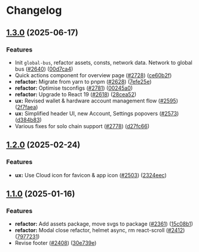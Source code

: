 # Changelog

## [1.3.0](https://github.com/polkadot-cloud/polkadot-staking-dashboard/compare/assets-v1.2.0...assets-v1.3.0) (2025-06-17)


### Features

* Init `global-bus`, refactor assets, consts, network data. Network to global bus ([#2640](https://github.com/polkadot-cloud/polkadot-staking-dashboard/issues/2640)) ([00d7ca4](https://github.com/polkadot-cloud/polkadot-staking-dashboard/commit/00d7ca4d765777ca59ce055484c23fc138bdb935))
* Quick actions component for overview page ([#2728](https://github.com/polkadot-cloud/polkadot-staking-dashboard/issues/2728)) ([ce60b2f](https://github.com/polkadot-cloud/polkadot-staking-dashboard/commit/ce60b2f8800d19287647d388bb47f3a98eecabc3))
* **refactor:** Migrate from yarn to pnpm ([#2628](https://github.com/polkadot-cloud/polkadot-staking-dashboard/issues/2628)) ([7efe25e](https://github.com/polkadot-cloud/polkadot-staking-dashboard/commit/7efe25e7e98895ad89a69c3e55a2688e088f82a5))
* **refactor:** Optimise tsconfigs ([#2781](https://github.com/polkadot-cloud/polkadot-staking-dashboard/issues/2781)) ([00245a0](https://github.com/polkadot-cloud/polkadot-staking-dashboard/commit/00245a01717d82f7b0e33c384a7e9cf2fb5a728f))
* **refactor:** Upgrade to React 19  ([#2618](https://github.com/polkadot-cloud/polkadot-staking-dashboard/issues/2618)) ([28cea52](https://github.com/polkadot-cloud/polkadot-staking-dashboard/commit/28cea52e963ab6203bab533761dc5b0da6ee7588))
* **ux:** Revised wallet & hardware account management flow ([#2595](https://github.com/polkadot-cloud/polkadot-staking-dashboard/issues/2595)) ([2f7faea](https://github.com/polkadot-cloud/polkadot-staking-dashboard/commit/2f7faea0080322e67f62f1f02ac70ead7865caf9))
* **ux:** Simplified header UI, new Account, Settings popovers ([#2573](https://github.com/polkadot-cloud/polkadot-staking-dashboard/issues/2573)) ([d384b83](https://github.com/polkadot-cloud/polkadot-staking-dashboard/commit/d384b83409e6941187da2fd910a96b803644fcdc))
* Various fixes for solo chain support ([#2778](https://github.com/polkadot-cloud/polkadot-staking-dashboard/issues/2778)) ([d27fc66](https://github.com/polkadot-cloud/polkadot-staking-dashboard/commit/d27fc66b09ab4d5bd6edd875ec4f1db9fd195ccc))

## [1.2.0](https://github.com/polkadot-cloud/polkadot-staking-dashboard/compare/assets-v1.1.0...assets-v1.2.0) (2025-02-24)


### Features

* **ux:** Use Cloud icon for favicon & app icon ([#2503](https://github.com/polkadot-cloud/polkadot-staking-dashboard/issues/2503)) ([2324eec](https://github.com/polkadot-cloud/polkadot-staking-dashboard/commit/2324eec09f2cfcd6c986cda6d1364b2bdc173b13))

## [1.1.0](https://github.com/polkadot-cloud/polkadot-staking-dashboard/compare/assets-v1.0.0...assets-v1.1.0) (2025-01-16)


### Features

* **refactor:** Add assets package, move svgs to package ([#2361](https://github.com/polkadot-cloud/polkadot-staking-dashboard/issues/2361)) ([15c08b1](https://github.com/polkadot-cloud/polkadot-staking-dashboard/commit/15c08b1f224cad6578575eae67cc03fe0947d938))
* **refactor:** Modal close refactor, helmet async, rm react-scroll ([#2412](https://github.com/polkadot-cloud/polkadot-staking-dashboard/issues/2412)) ([7977231](https://github.com/polkadot-cloud/polkadot-staking-dashboard/commit/797723187060e8e32e696c81cc8aa0c899507708))
* Revise footer ([#2408](https://github.com/polkadot-cloud/polkadot-staking-dashboard/issues/2408)) ([30e739e](https://github.com/polkadot-cloud/polkadot-staking-dashboard/commit/30e739ed1ca7bebcc2ca6c4b4ebee2e54b2d2e77))
